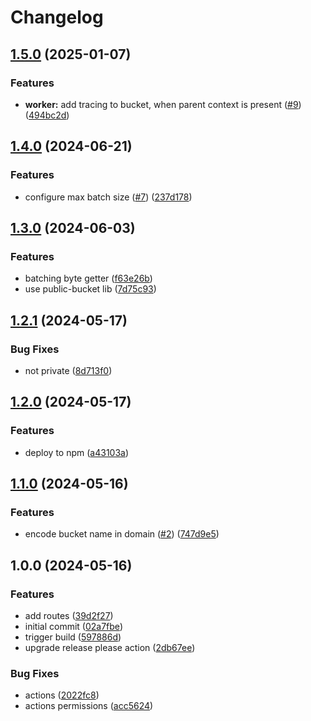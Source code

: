 # Changelog

## [1.5.0](https://github.com/storacha/public-r2-bucket/compare/v1.4.0...v1.5.0) (2025-01-07)


### Features

* **worker:** add tracing to bucket, when parent context is present ([#9](https://github.com/storacha/public-r2-bucket/issues/9)) ([494bc2d](https://github.com/storacha/public-r2-bucket/commit/494bc2dc10d51347190dbba24dae465d7007e7fe))

## [1.4.0](https://github.com/storacha-network/public-r2-bucket/compare/v1.3.0...v1.4.0) (2024-06-21)


### Features

* configure max batch size ([#7](https://github.com/storacha-network/public-r2-bucket/issues/7)) ([237d178](https://github.com/storacha-network/public-r2-bucket/commit/237d1788c97973c12436286008b6173dfc94a122))

## [1.3.0](https://github.com/w3s-project/public-r2-bucket/compare/v1.2.1...v1.3.0) (2024-06-03)


### Features

* batching byte getter ([f63e26b](https://github.com/w3s-project/public-r2-bucket/commit/f63e26b17a37e94aa6a6effa7d39f28cf78957f9))
* use public-bucket lib ([7d75c93](https://github.com/w3s-project/public-r2-bucket/commit/7d75c9386872a3aeea3329e9b7b33598f78c4a9c))

## [1.2.1](https://github.com/w3s-project/public-r2-bucket/compare/v1.2.0...v1.2.1) (2024-05-17)


### Bug Fixes

* not private ([8d713f0](https://github.com/w3s-project/public-r2-bucket/commit/8d713f0a33372eef22142ee31d16d3bfe0b58494))

## [1.2.0](https://github.com/w3s-project/public-r2-bucket/compare/v1.1.0...v1.2.0) (2024-05-17)


### Features

* deploy to npm ([a43103a](https://github.com/w3s-project/public-r2-bucket/commit/a43103a843fa31762954fa943b102082c913ce6c))

## [1.1.0](https://github.com/w3s-project/public-r2-bucket/compare/v1.0.0...v1.1.0) (2024-05-16)


### Features

* encode bucket name in domain ([#2](https://github.com/w3s-project/public-r2-bucket/issues/2)) ([747d9e5](https://github.com/w3s-project/public-r2-bucket/commit/747d9e53409c14afb4dbd5207c5eec69a97492b7))

## 1.0.0 (2024-05-16)


### Features

* add routes ([39d2f27](https://github.com/w3s-project/public-r2-bucket/commit/39d2f27fc1f144f742fb3caf9a7292d8840fe091))
* initial commit ([02a7fbe](https://github.com/w3s-project/public-r2-bucket/commit/02a7fbec4ec6d2677d4035e830e90df837538f1a))
* trigger build ([597886d](https://github.com/w3s-project/public-r2-bucket/commit/597886dc047023033a4cbeeb7637991c1bd8f050))
* upgrade release please action ([2db67ee](https://github.com/w3s-project/public-r2-bucket/commit/2db67eeb00ad3859389c2aecd6a57c6c39dd7d9a))


### Bug Fixes

* actions ([2022fc8](https://github.com/w3s-project/public-r2-bucket/commit/2022fc85d9c1b8dfe23bd4d39f5f38240cc32f42))
* actions permissions ([acc5624](https://github.com/w3s-project/public-r2-bucket/commit/acc5624dbf4054d48b74f38a59d5ad87da504d8f))
